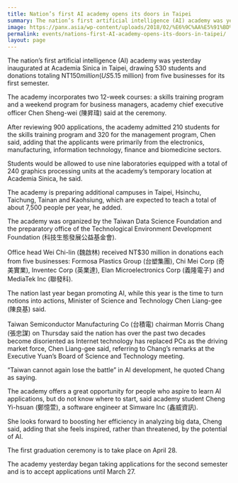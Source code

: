```yaml
---
title: Nation’s first AI academy opens its doors in Taipei
summary: The nation’s first artificial intelligence (AI) academy was yesterday inaugurated at Academia Sinica in Taipei, drawing 530 students and donations totaling NT$150 million (US$5.15 million) from five businesses for its first semester.
image: https://panx.asia/wp-content/uploads/2018/02/%E6%9C%AA%E5%91%BD%E5%90%8D-420x280.png
permalink: events/nations-first-AI-academy-opens-its-doors-in-taipei/
layout: page
---
```



The nation’s first artificial intelligence (AI) academy was yesterday inaugurated at Academia Sinica in Taipei, drawing 530 students and donations totaling NT$150 million (US$5.15 million) from five businesses for its first semester.

The academy incorporates two 12-week courses: a skills training program and a weekend program for business managers, academy chief executive officer Chen Sheng-wei (陳昇瑋) said at the ceremony.

After reviewing 900 applications, the academy admitted 210 students for the skills training program and 320 for the management program, Chen said, adding that the applicants were primarily from the electronics, manufacturing, information technology, finance and biomedicine sectors.

Students would be allowed to use nine laboratories equipped with a total of 240 graphics processing units at the academy’s temporary location at Academia Sinica, he said.

The academy is preparing additional campuses in Taipei, Hsinchu, Taichung, Tainan and Kaohsiung, which are expected to teach a total of about 7,500 people per year, he added.

The academy was organized by the Taiwan Data Science Foundation and the preparatory office of the Technological Environment Development Foundation (科技生態發展公益基金會).

Office head Wei Chi-lin (魏啟林) received NT$30 million in donations each from five businesses: Formosa Plastics Group (台塑集團), Chi Mei Corp (奇美實業), Inventec Corp (英業達), Elan Microelectronics Corp (義隆電子) and MediaTek Inc (聯發科).

The nation last year began promoting AI, while this year is the time to turn notions into actions, Minister of Science and Technology Chen Liang-gee (陳良基) said.

Taiwan Semiconductor Manufacturing Co (台積電) chairman Morris Chang (張忠謀) on Thursday said the nation has over the past two decades become disoriented as Internet technology has replaced PCs as the driving market force, Chen Liang-gee said, referring to Chang’s remarks at the Executive Yuan’s Board of Science and Technology meeting.

“Taiwan cannot again lose the battle” in AI development, he quoted Chang as saying.

The academy offers a great opportunity for people who aspire to learn AI applications, but do not know where to start, said academy student Cheng Yi-hsuan (鄭憶萱), a software engineer at Simware Inc (鑫威資訊).

She looks forward to boosting her efficiency in analyzing big data, Cheng said, adding that she feels inspired, rather than threatened, by the potential of AI.

The first graduation ceremony is to take place on April 28.

The academy yesterday began taking applications for the second semester and is to accept applications until March 27.

